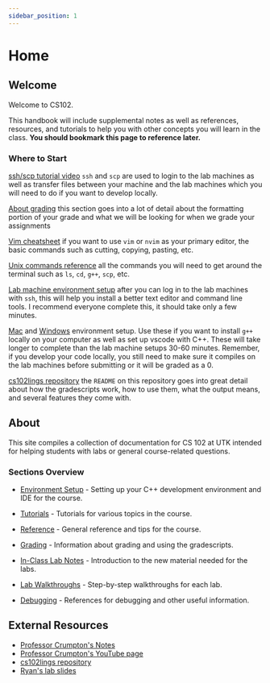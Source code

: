 ```yaml
---
sidebar_position: 1
---
```


# Home

## Welcome

Welcome to CS102.

This handbook will include supplemental notes as well as references, resources, and tutorials to help you with other concepts you will learn in the class. **You should bookmark this page to reference later.**

### Where to Start

[ssh/scp tutorial video](https://utk-eecs-crumpton-tas.github.io/cs102-handbook/docs/tutorials/ssh-and-scp) `ssh` and `scp` are used to login to the lab machines as well as transfer files between your machine and the lab machines which you will need to do if you want to develop locally.

[About grading](https://utk-eecs-crumpton-tas.github.io/cs102-handbook/docs/grading/about-grading) this section goes into a lot of detail about the formatting portion of your grade and what we will be looking for when we grade your assignments

[Vim cheatsheet](https://utk-eecs-crumpton-tas.github.io/cs102-handbook/docs/reference/vim-cheatsheet) if you want to use `vim` or `nvim` as your primary editor, the basic commands such as cutting, copying, pasting, etc.

[Unix commands reference](https://utk-eecs-crumpton-tas.github.io/cs102-handbook/docs/reference/common-linux-commands) all the commands you will need to get around the terminal such as `ls`, `cd`, `g++`, `scp`, etc.

[Lab machine environment setup](https://utk-eecs-crumpton-tas.github.io/cs102-handbook/docs/environment-setup/lab-machines) after you can log in to the lab machines with `ssh`, this will help you install a better text editor and command line tools. I recommend everyone complete this, it should take only a few minutes.

[Mac](https://utk-eecs-crumpton-tas.github.io/cs102-handbook/docs/environment-setup/mac) and [Windows](https://utk-eecs-crumpton-tas.github.io/cs102-handbook/docs/environment-setup/windows) environment setup. Use these if you want to install `g++` locally on your computer as well as set up vscode with C++. These will take longer to complete than the lab machine setups 30-60 minutes. Remember, if you develop your code locally, you still need to make sure it compiles on the lab machines before submitting or it will be graded as a 0.

[cs102lings repository](https://github.com/utk-eecs-crumpton-tas/cs102lings) the `README` on this repository goes into great detail about how the gradescripts work, how to use them, what the output means, and several features they come with.

## About

This site compiles a collection of documentation for CS 102 at UTK intended for helping students with labs or general course-related questions.

### Sections Overview

- [Environment Setup](/docs/category/environment-setup) - Setting up
  your C++ development environment and IDE for the course.

- [Tutorials](/docs/category/tutorials) - Tutorials for
  various topics in the course.

- [Reference](/docs/category/reference) - General reference and tips
  for the course.

- [Grading](/docs/category/grading) - Information about grading
  and using the gradescripts.

- [In-Class Lab Notes](/docs/category/in-class-lab-notes) - Introduction
  to the new material needed for the labs.

- [Lab Walkthroughs](/docs/category/lab-walkthroughs) - Step-by-step
  walkthroughs for each lab.

- [Debugging](/docs/category/debugging) - References for debugging
  and other useful information.

## External Resources

- [Professor Crumpton's Notes](https://camille-chanel.github.io/cs102)
- [Professor Crumpton's YouTube page](https://www.youtube.com/@algorithmness)
- [cs102lings repository](https://github.com/utk-eecs-crumpton-tas/cs102lings)
- [Ryan's lab slides](https://drive.google.com/drive/u/2/folders/1IdAYtrBtn_bugwrU0EzJAAwuotlb8ed2)
